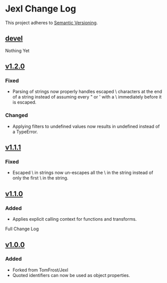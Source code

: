 # Jexl Change Log

This project adheres to [Semantic Versioning](http://semver.org/).

## [devel]

Nothing Yet

## [v1.2.0]

### Fixed

- Parsing of strings now properly handles escaped \ characters at the end of a
  string instead of assuming every " or ' with a \ immediately before it is
  escaped.

### Changed

- Applying filters to undefined values now results in undefined instead of a
  TypeError.

## [v1.1.1]

### Fixed

- Escaped \ in strings now un-escapes all the \ in the string instead of only
  the first \ in the string.

## [v1.1.0]

### Added

- Applies explicit calling context for functions and transforms.

Full Change Log

## [v1.0.0]

### Added

- Forked from TomFrost/Jexl
- Quoted identifiers can now be used as object properties.

[devel]: https://github.com/firehammersolutions/jexl/compare/v1.2.0...HEAD
[v1.2.0]: https://github.com/firehammersolutions/jexl/compare/v1.1.0...v1.2.0
[v1.1.1]: https://github.com/firehammersolutions/jexl/compare/v1.1.0...v1.1.1
[v1.1.0]: https://github.com/firehammersolutions/jexl/compare/v1.0.0...v1.1.0
[v1.0.0]: https://github.com/TomFrost/Jexl
